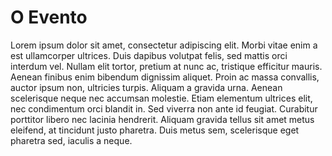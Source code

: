 # O Evento

Lorem ipsum dolor sit amet, consectetur adipiscing elit. Morbi vitae enim a est ullamcorper ultrices. Duis dapibus volutpat felis, sed mattis orci interdum vel. Nullam elit tortor, pretium at nunc ac, tristique efficitur mauris. Aenean finibus enim bibendum dignissim aliquet. Proin ac massa convallis, auctor ipsum non, ultricies turpis. Aliquam a gravida urna. Aenean scelerisque neque nec accumsan molestie. Etiam elementum ultrices elit, nec condimentum orci blandit in. Sed viverra non ante id feugiat. Curabitur porttitor libero nec lacinia hendrerit. Aliquam gravida tellus sit amet metus eleifend, at tincidunt justo pharetra. Duis metus sem, scelerisque eget pharetra sed, iaculis a neque.

